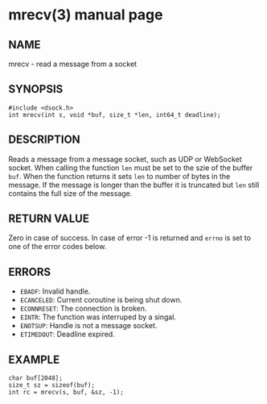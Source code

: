 # mrecv(3) manual page

## NAME

mrecv - read a message from a socket

## SYNOPSIS

```
#include <dsock.h>
int mrecv(int s, void *buf, size_t *len, int64_t deadline);
```

## DESCRIPTION

Reads a message from a message socket, such as UDP or WebSocket socket. When calling the function `len` must be set to the szie of the buffer `buf`. When the function returns it sets `len` to number of bytes in the message. If the message is longer than the buffer it is truncated but `len` still contains the full size of the message.

## RETURN VALUE

Zero in case of success. In case of error -1 is returned and `errno` is set to one of the error codes below.

## ERRORS

* `EBADF`: Invalid handle.
* `ECANCELED`: Current coroutine is being shut down.
* `ECONNRESET`: The connection is broken.
* `EINTR`: The function was interruped by a singal.
* `ENOTSUP`: Handle is not a message socket.
* `ETIMEDOUT`: Deadline expired.

## EXAMPLE

```
char buf[2048];
size_t sz = sizeof(buf);
int rc = mrecv(s, buf, &sz, -1);
```

